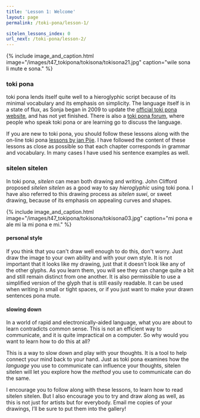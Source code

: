 ```yaml
---
title: 'Lesson 1: Welcome'
layout: page
permalink: /toki-pona/lesson-1/

sitelen_lessons_index: 0
url_next: /toki-pona/lesson-2/ 
---
```


{% include image_and_caption.html image="/images/t47_tokipona/tokisona/tokisona21.jpg" caption="wile sona li mute e sona." %}

### toki pona

toki pona lends itself quite well to a hieroglyphic script because of its minimal vocabulary and its emphasis on simplicity. The language itself is in a state of flux, as Sonja began in 2009 to update the [official toki pona website](http://tokipona.org/), and has not yet finished. There is also a [toki pona forum](http://forums.tokipona.org/), where people who speak toki pona or are learning go to discuss the language.

If you are new to toki pona, you should follow these lessons along with the on-line toki pona [lessons by jan Pije](http://tokipona.net/tp/janpije/okamasona.php).  I have followed the content of these lessons as close as possible so that each chapter corresponds in grammar and vocabulary. In many cases I have used his sentence examples as well.

### sitelen sitelen

In toki pona, _sitelen_ can mean both drawing and writing.  John Clifford proposed _sitelen sitelen_ as a good way to say _hieroglyphic_ using toki pona.  I have also referred to this drawing process as _sitelen suwi_, or sweet drawing, because of its emphasis on appealing curves and shapes.

{% include image_and_caption.html image="/images/t47_tokipona/tokisona/tokisona03.jpg" caption="mi pona e ale mi la mi pona e mi." %}

#### personal style

If you think that you can't draw well enough to do this, don't worry. Just draw the image to your own ability and with your own style. It is not important that it looks like my drawing, just that it doesn't look like any of the other glyphs. As you learn them, you will see they can change quite a bit and still remain distinct from one another. It is also permissible to use a simplified version of the glyph that is still easily readable. It can be used when writing in small or tight spaces, or if you just want to make your drawn sentences pona mute. 


#### slowing down

In a world of rapid and electronically-aided language, what you are about to learn contradicts common sense. This is not an efficient way to communicate, and it is quite impractical on a computer. So why would you want to learn how to do this at all?

This is a way to slow down and play with your thoughts. It is a tool to help connect your mind back to your hand. Just as toki pona examines how the _language_ you use to communicate can influence your thoughts, sitelen sitelen will let you explore how the _method_ you use to communicate can do the same.

I encourage you to follow along with these lessons, to learn how to read sitelen sitelen. But I also encourage you to try and draw along as well, as this is not just for artists but for everybody.  Email me copies of your drawings, I’ll be sure to put them into the gallery!
